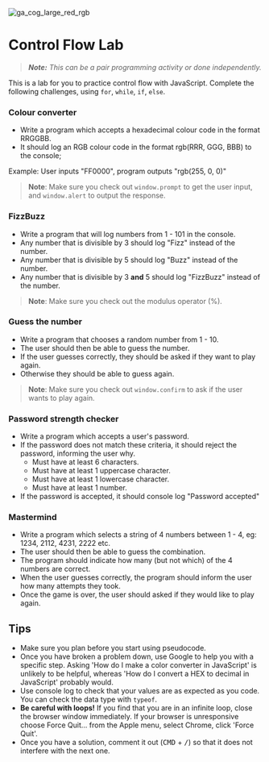 ![ga_cog_large_red_rgb](https://cloud.githubusercontent.com/assets/40461/8183776/469f976e-1432-11e5-8199-6ac91363302b.png)

# Control Flow Lab

> ***Note:*** _This can be a pair programming activity or done independently._

This is a lab for you to practice control flow with JavaScript. Complete the following challenges, using `for`, `while`, `if`, `else`.

### Colour converter

- Write a program which accepts a hexadecimal colour code in the format RRGGBB.
- It should log an RGB colour code in the format rgb(RRR, GGG, BBB) to the console;

Example: User inputs "FF0000", program outputs "rgb(255, 0, 0)"

>**Note**: Make sure you check out `window.prompt` to get the user input, and `window.alert` to output the response.

### FizzBuzz

- Write a program that will log numbers from 1 - 101 in the console.
- Any number that is divisible by 3 should log "Fizz" instead of the number.
- Any number that is divisible by 5 should log "Buzz" instead of the number.
- Any number that is divisible by 3 **and** 5 should log "FizzBuzz" instead of the number.

>**Note**: Make sure you check out the modulus operator (%).

### Guess the number

- Write a program that chooses a random number from 1 - 10.
- The user should then be able to guess the number.
- If the user guesses correctly, they should be asked if they want to play again.
- Otherwise they should be able to guess again.

>**Note**: Make sure you check out `window.confirm` to ask if the user wants to play again.

### Password strength checker

- Write a program which accepts a user's password.
- If the password does not match these criteria, it should reject the password, informing the user why.
  - Must have at least 6 characters.
  - Must have at least 1 uppercase character.
  - Must have at least 1 lowercase character.
  - Must have at least 1 number.
- If the password is accepted, it should console log "Password accepted"

### Mastermind

- Write a program which selects a string of 4 numbers between 1 - 4, eg: 1234, 2112, 4231, 2222 etc.
- The user should then be able to guess the combination.
- The program should indicate how many (but not which) of the 4 numbers are correct.
- When the user guesses correctly, the program should inform the user how many attempts they took.
- Once the game is over, the user should asked if they would like to play again.


## Tips

- Make sure you plan before you start using pseudocode.
- Once you have broken a problem down, use Google to help you with a specific step. Asking 'How do I make a color converter in JavaScript' is unlikely to be helpful, whereas 'How do I convert a HEX to decimal in JavaScript' probably would.
- Use console log to check that your values are as expected as you code. You can check the data type with `typeof`.
- **Be careful with loops!** If you find that you are in an infinite loop, close the browser window immediately. If your browser is unresponsive choose Force Quit... from the Apple menu, select Chrome, click 'Force Quit'.
- Once you have a solution, comment it out (<kbd>CMD</kbd> + <kbd>/</kbd>) so that it does not interfere with the next one.

